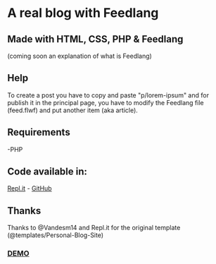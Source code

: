 # A real blog with Feedlang
## Made with HTML, CSS, PHP & Feedlang
(coming soon an explanation of what is Feedlang)
## Help
To create a post you have to copy and paste "p/lorem-ipsum" and for publish it in the principal page, you have to modify the Feedlang file (feed.flwf) and put another item (aka article).
## Requirements
-PHP
## Code available in:
[Repl.it](https://repl.it/@L64/blogspot) - [GitHub](https://github.com/L64/blogspot)
## Thanks
Thanks to @Vandesm14 and Repl.it for the original template (@templates/Personal-Blog-Site)
### [DEMO](https://blogspot2.l64.repl.co)